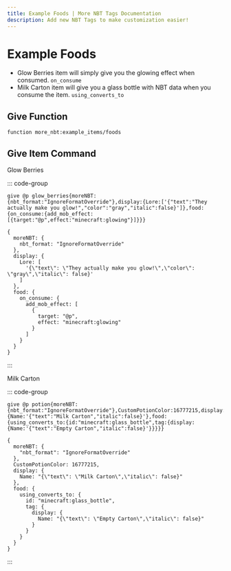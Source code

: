 ```yaml
---
title: Example Foods | More NBT Tags Documentation
description: Add new NBT Tags to make customization easier!
---
```


# Example Foods

- Glow Berries item will simply give you the glowing effect when consumed. `on_consume`
- Milk Carton item will give you a glass bottle with NBT data when you consume the item. `using_converts_to`

## Give Function

```mcfunction
function more_nbt:example_items/foods
```

## Give Item Command

Glow Berries

::: code-group

```mcfunction [mcfunction]
give @p glow_berries{moreNBT:{nbt_format:"IgnoreFormatOverride"},display:{Lore:['{"text":"They actually make you glow!","color":"gray","italic":false}']},food:{on_consume:{add_mob_effect:[{target:"@p",effect:"minecraft:glowing"}]}}}
```

```snbt [snbt]
{
  moreNBT: {
    nbt_format: "IgnoreFormatOverride"
  },
  display: {
    Lore: [
      '{\"text\": \"They actually make you glow!\",\"color\": \"gray\",\"italic\": false}'
    ]
  },
  food: {
    on_consume: {
      add_mob_effect: [
        {
          target: "@p",
          effect: "minecraft:glowing"
        }
      ]
    }
  }
}
```

:::

Milk Carton

::: code-group

```mcfunction [mcfunction]
give @p potion{moreNBT:{nbt_format:"IgnoreFormatOverride"},CustomPotionColor:16777215,display:{Name:'{"text":"Milk Carton","italic":false}'},food:{using_converts_to:{id:"minecraft:glass_bottle",tag:{display:{Name:'{"text":"Empty Carton","italic":false}'}}}}}
```

```snbt [snbt]
{
  moreNBT: {
    "nbt_format": "IgnoreFormatOverride"
  },
  CustomPotionColor: 16777215,
  display: {
    Name: "{\"text\": \"Milk Carton\",\"italic\": false}"
  },
  food: {
    using_converts_to: {
      id: "minecraft:glass_bottle",
      tag: {
        display: {
          Name: "{\"text\": \"Empty Carton\",\"italic\": false}"
        }
      }
    }
  }
}
```

:::
